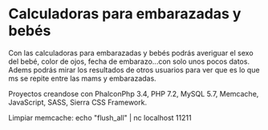 # Calculadoras para embarazadas y bebés
Con las calculadoras para embarazadas y bebés podrás averiguar el sexo del bebé, color de ojos, fecha de embarazo...con solo unos pocos datos. Adems podrás mirar los resultados de otros usuarios para ver que es lo que ms se repite entre las mams y embarazadas.

Proyectos creandose con PhalconPhp 3.4, PHP 7.2, MySQL 5.7, Memcache, JavaScript, SASS, Sierra CSS Framework.

Limpiar memcache: echo "flush_all" | nc localhost 11211